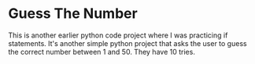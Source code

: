 ﻿# Guess The Number
 
This is another earlier python code project where I was practicing if statements. It's another simple python project that asks the user to guess the correct number between 1 and 50. They have 10 tries. 
